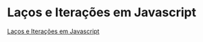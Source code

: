 # Laços e Iterações em Javascript

[Laços e Iterações em Javascript](https://developer.mozilla.org/en-US/docs/Web/JavaScript/Guide/Loops_and_iteration)